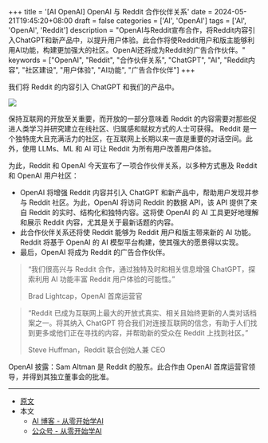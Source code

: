 +++
title = '[AI OpenAI] OpenAI 与 Reddit 合作伙伴关系'
date = 2024-05-21T19:45:20+08:00
draft = false
categories = ['AI', 'OpenAI']
tags = ['AI', 'OpenAI', 'Reddit']
description = "OpenAI与Reddit宣布合作，将Reddit内容引入ChatGPT和新产品中，以提升用户体验。此合作将使Reddit用户和版主能够利用AI功能，构建更加强大的社区。OpenAI还将成为Reddit的广告合作伙伴。"
keywords = ["OpenAI", "Reddit", "合作伙伴关系", "ChatGPT", "AI", "Reddit内容", "社区建设", "用户体验", "AI功能", "广告合作伙伴"]
+++

我们将 Reddit 的内容引入 ChatGPT 和我们的产品中。

![](https://images.ctfassets.net/kftzwdyauwt9/1SSTUEvIybDCD6TTaJXurz/a43997a3673b82869428f5f3c073dfe7/Reddit_Partnership__1_.png?w=1920&q=90&fm=webp)

保持互联网的开放至关重要，而开放的一部分意味着 Reddit 的内容需要对那些促进人类学习并研究建立在线社区、归属感和赋权方式的人士可获得。 Reddit 是一个独特庞大且充满活力的社区，在互联网上长期以来一直是重要的对话空间。此外，使用 LLMs、ML 和 AI 可让 Reddit 为所有用户改善用户体验。

为此，Reddit 和 OpenAI 今天宣布了一项合作伙伴关系，以多种方式惠及 Reddit 和 OpenAI 用户社区：

- OpenAI 将增强 Reddit 内容并引入 ChatGPT 和新产品中，帮助用户发现并参与 Reddit 社区。为此，OpenAI 将访问 Reddit 的数据 API，该 API 提供了来自 Reddit 的实时、结构化和独特内容。这将使 OpenAI 的 AI 工具更好地理解和展示 Reddit 内容，尤其是关于最新话题的内容。
- 此合作伙伴关系还将使 Reddit 能够为 Reddit 用户和版主带来新的 AI 功能。Reddit 将基于 OpenAI 的 AI 模型平台构建，使其强大的愿景得以实现。
- 最后，OpenAI 将成为 Reddit 的广告合作伙伴。

>“我们很高兴与 Reddit 合作，通过独特及时和相关信息增强 ChatGPT，探索利用 AI 功能丰富 Reddit 用户体验的可能性。”
>
>Brad Lightcap，OpenAI 首席运营官

>“Reddit 已成为互联网上最大的开放式真实、相关且始终更新的人类对话档案之一。将其纳入 ChatGPT 符合我们对连接互联网的信念，有助于人们找到更多或他们正在寻找的内容，并帮助新的受众在 Reddit 上找到社区。”
>
>Steve Huffman，Reddit 联合创始人兼 CEO

OpenAI 披露：Sam Altman 是 Reddit 的股东。此合作由 OpenAI 首席运营官领导，并得到其独立董事会的批准。

---

- [原文](https://openai.com/index/openai-and-reddit-partnership/)
- 本文
    - [AI 博客 - 从零开始学AI](https://ai-blog.aihub2022.top/post/ai-openai-and-reddit-partnership/)
    - [公众号 - 从零开始学AI](https://mp.weixin.qq.com/s?__biz=MzA3MDIyNTgzNA==&mid=2649977197&idx=1&sn=06fd7a61abd56da799c0f5d1f22ed4b9&chksm=86c7cba8b1b042be6e8dd8d2bf9eec7a35beffd311992b7763440fb43c586f8bc4075d685b7a#rd)
    <!-- - [CSDN - 从零开始学AI](...) -->
    <!-- - [掘金 - 从零开始学AI](...) -->
    <!-- - [知乎 - 从零开始学AI](...) -->
    <!-- - [阿里云 - 从零开始学AI](...) -->
    <!-- - [腾讯云 - 从零开始学AI](...) -->
